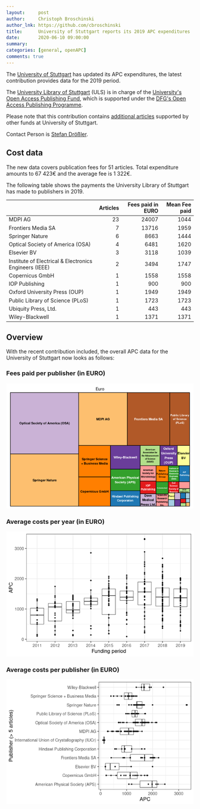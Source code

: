 ```yaml
---
layout:     post
author:     Christoph Broschinski
author_lnk: https://github.com/cbroschinski
title:      University of Stuttgart reports its 2019 APC expenditures
date:       2020-06-10 09:00:00
summary:    
categories: [general, openAPC]
comments: true
---
```





The [University of Stuttgart](https://www.uni-stuttgart.de/en/) has updated its APC expenditures, the latest contribution provides data for the 2019 period.

The [University Library of Stuttgart](http://www.ub.uni-stuttgart.de/index.en.html) (ULS) is in charge of the [University's Open Access Publishing Fund](https://oa.uni-stuttgart.de/publizieren/fonds/), which is supported under the [DFG's Open Access Publishing Programme](http://www.dfg.de/en/research_funding/programmes/infrastructure/lis/funding_opportunities/open_access/).

Please note that this contribution contains [additional articles](https://github.com/OpenAPC/openapc-de/tree/master/data/unistuttgart) supported by other funds at University of Stuttgart.

Contact Person is [Stefan Drößler](mailto:stefan.droessler@ub.uni-stuttgart.de).


## Cost data



The new data covers publication fees for 51 articles. Total expenditure amounts to 67 423€ and the average fee is 1 322€.

The following table shows the payments the University Library of Stuttgart has made to publishers in 2019.


|                                                       | Articles| Fees paid in EURO| Mean Fee paid|
|:------------------------------------------------------|--------:|-----------------:|-------------:|
|MDPI AG                                                |       23|             24007|          1044|
|Frontiers Media SA                                     |        7|             13716|          1959|
|Springer Nature                                        |        6|              8663|          1444|
|Optical Society of America (OSA)                       |        4|              6481|          1620|
|Elsevier BV                                            |        3|              3118|          1039|
|Institute of Electrical & Electronics Engineers (IEEE) |        2|              3494|          1747|
|Copernicus GmbH                                        |        1|              1558|          1558|
|IOP Publishing                                         |        1|               900|           900|
|Oxford University Press (OUP)                          |        1|              1949|          1949|
|Public Library of Science (PLoS)                       |        1|              1723|          1723|
|Ubiquity Press, Ltd.                                   |        1|               443|           443|
|Wiley-Blackwell                                        |        1|              1371|          1371|

## Overview

With the recent contribution included, the overall APC data for the University of Stuttgart now looks as follows:

### Fees paid per publisher (in EURO)

![plot of chunk tree_stuttgart_2020_06_10_full](/figure/tree_stuttgart_2020_06_10_full-1.png)

###  Average costs per year (in EURO)

![plot of chunk box_stuttgart_2020_06_10_year_full](/figure/box_stuttgart_2020_06_10_year_full-1.png)

###  Average costs per publisher (in EURO)

![plot of chunk box_stuttgart_2020_06_10_publisher_full](/figure/box_stuttgart_2020_06_10_publisher_full-1.png)
